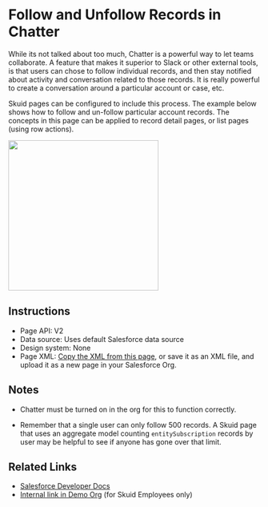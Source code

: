 # Follow and Unfollow Records in Chatter

While its not talked about too much, Chatter is a powerful way to let teams collaborate. A feature that makes it superior to Slack or other external tools,  is that users can chose to follow individual records, and then stay notified about activity and conversation related to those records. It is really powerful to create a conversation around a particular account or case, etc. 

Skuid pages can be configured to include this process.  The example below shows how to follow and un-follow particular account records.  The concepts in this page can be applied to record detail pages,  or list pages (using row actions).

<img src="Follow_Records.png" width="300"></img>

## Instructions
- Page API:  V2
- Data source: Uses default Salesforce data source
- Design system: None 
- Page XML:  [Copy the XML from this page](FollowRecords.xml), or save it as an XML file, and upload it as a new page in your Salesforce Org.  

## Notes
- Chatter must be turned on in the org for this to function correctly. 

- Remember that a single user can only follow 500 records.  A Skuid page that uses an aggregate model counting `entitySubscription` records by user may be helpful to see if anyone has gone over that limit. 

## Related Links
- [Salesforce Developer Docs](hhttps://developer.salesforce.com/docs/atlas.en-us.api.meta/api/sforce_api_objects_entitysubscription.htm) 
- [Internal link in Demo Org](https://skuid-demo--skuid.na37.visual.force.com/apex/skuid__ui?page=Follow_Records) (for Skuid Employees only)